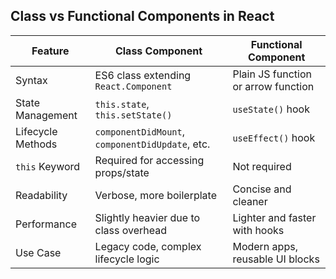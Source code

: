 ## Class vs Functional Components in React

| Feature               | Class Component                                  | Functional Component                              |
|-----------------------|--------------------------------------------------|---------------------------------------------------|
| Syntax                | ES6 class extending `React.Component`            | Plain JS function or arrow function               |
| State Management      | `this.state`, `this.setState()`                  | `useState()` hook                                 |
| Lifecycle Methods     | `componentDidMount`, `componentDidUpdate`, etc. | `useEffect()` hook                                |
| `this` Keyword        | Required for accessing props/state               | Not required                                      |
| Readability           | Verbose, more boilerplate                        | Concise and cleaner                               |
| Performance           | Slightly heavier due to class overhead          | Lighter and faster with hooks                     |
| Use Case              | Legacy code, complex lifecycle logic             | Modern apps, reusable UI blocks                   |
